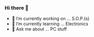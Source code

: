 ### Hi there 👋
- 🔭 I’m currently working on ... S.O.P.(s)
- 🌱 I’m currently learning ... Electronics
- 💬 Ask me about ... PC stuff
